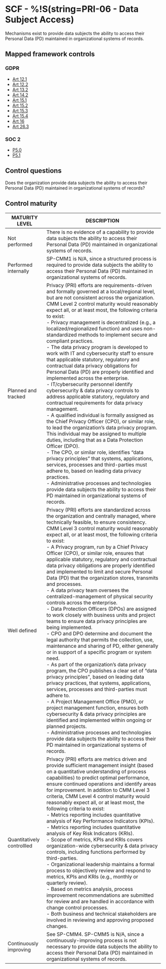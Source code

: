 # SCF - %!S(string=PRI-06 - Data Subject Access)
Mechanisms exist to provide data subjects the ability to access their Personal Data (PD) maintained in organizational systems of records.
## Mapped framework controls
### GDPR
- [Art 12.1](../gdpr/art12.md#Article-121)
- [Art 12.2](../gdpr/art12.md#Article-122)
- [Art 13.2](../gdpr/art13.md#Article-132)
- [Art 14.2](../gdpr/art14.md#Article-142)
- [Art 15.1](../gdpr/art15.md#Article-151)
- [Art 15.2](../gdpr/art15.md#Article-152)
- [Art 15.3](../gdpr/art15.md#Article-153)
- [Art 15.4](../gdpr/art15.md#Article-154)
- [Art 16](../gdpr/art16.md)
- [Art 26.3](../gdpr/art26.md#Article-263)
### SOC 2
- [P5.0](../soc2/p50.md)
- [P5.1](../soc2/p51.md)
## Control questions
Does the organization provide data subjects the ability to access their Personal Data (PD) maintained in organizational systems of records?
## Control maturity
|       MATURITY LEVEL       |                                                                                                                                                                                                                                                                                                                                                                                                                                                                                                                                                                                                                                                                                                                                                                                                                          DESCRIPTION                                                                                                                                                                                                                                                                                                                                                                                                                                                                                                                                                                                                                                                                                                                                                                                                                          |
|----------------------------|---------------------------------------------------------------------------------------------------------------------------------------------------------------------------------------------------------------------------------------------------------------------------------------------------------------------------------------------------------------------------------------------------------------------------------------------------------------------------------------------------------------------------------------------------------------------------------------------------------------------------------------------------------------------------------------------------------------------------------------------------------------------------------------------------------------------------------------------------------------------------------------------------------------------------------------------------------------------------------------------------------------------------------------------------------------------------------------------------------------------------------------------------------------------------------------------------------------------------------------------------------------------------------------------------------------------------------------------------------------------------------------------------------------------------------------------------------------------------------------------------------------------------------------------------------------------------------------------------------------------------------------------------------------|
| Not performed              | There is no evidence of a capability to provide data subjects the ability to access their Personal Data (PD) maintained in organizational systems of records.                                                                                                                                                                                                                                                                                                                                                                                                                                                                                                                                                                                                                                                                                                                                                                                                                                                                                                                                                                                                                                                                                                                                                                                                                                                                                                                                                                                                                                                                                                 |
| Performed internally       | SP-CMM1 is N/A, since a structured process is required to provide data subjects the ability to access their Personal Data (PD) maintained in organizational systems of records.                                                                                                                                                                                                                                                                                                                                                                                                                                                                                                                                                                                                                                                                                                                                                                                                                                                                                                                                                                                                                                                                                                                                                                                                                                                                                                                                                                                                                                                                               |
| Planned and tracked        | Privacy (PRI) efforts are requirements-driven and formally governed at a local/regional level, but are not consistent across the organization. CMM Level 2 control maturity would reasonably expect all, or at least most, the following criteria to exist:<br>- Privacy management is decentralized (e.g., a localized/regionalized function) and uses non-standardized methods to implement secure and compliant practices. <br>- The data privacy program is developed to work with IT and cybersecurity staff to ensure that applicable statutory, regulatory and contractual data privacy obligations for Personal Data (PD) are properly identified and implemented across the enterprise.<br>- IT/cybersecurity personnel identify cybersecurity & data privacy controls to address applicable statutory, regulatory and contractual requirements for data privacy management.<br>- A qualified individual is formally assigned as the Chief Privacy Officer (CPO), or similar role, to lead the organization’s data privacy program. This individual may be assigned to multiple duties, including that as a Data Protection Officer (DPO).<br>- The CPO, or similar role, identifies “data privacy principles” that systems, applications, services, processes and third-parties must adhere to, based on leading data privacy practices. <br>- Administrative processes and technologies provide data subjects the ability to access their PD maintained in organizational systems of records.                                                                                                                                                      |
| Well defined               | Privacy (PRI) efforts are standardized across the organization and centrally managed, where technically feasible, to ensure consistency. CMM Level 3 control maturity would reasonably expect all, or at least most, the following criteria to exist:<br>- A Privacy program, run by a Chief Privacy Officer (CPO), or similar role, ensures that applicable statutory, regulatory and contractual data privacy obligations are properly identified and implemented to limit and secure Personal Data (PD) that the organization stores, transmits and processes.<br>- A data privacy team oversees the centralized-management of physical security controls across the enterprise. <br>- Data Protection Officers (DPOs) are assigned to work closely with business units and project teams to ensure data privacy principles are being implemented.<br>- CPO and DPO determine and document the legal authority that permits the collection, use, maintenance and sharing of PD, either generally or in support of a specific program or system need.<br>- As part of the organization’s data privacy program, the CPO publishes a clear set of “data privacy principles”, based on leading data privacy practices, that systems, applications, services, processes and third-parties must adhere to. <br>- A Project Management Office (PMO), or project management function, ensures both cybersecurity & data privacy principles are identified and implemented within ongoing or planned projects.<br>- Administrative processes and technologies provide data subjects the ability to access their PD maintained in organizational systems of records. |
| Quantitatively controllled | Privacy (PRI) efforts are metrics driven and provide sufficient management insight (based on a quantitative understanding of process capabilities) to predict optimal performance, ensure continued operations and identify areas for improvement. In addition to CMM Level 3 criteria, CMM Level 4 control maturity would reasonably expect all, or at least most, the following criteria to exist:<br>- 	Metrics reporting includes quantitative analysis of Key Performance Indicators (KPIs).<br>- 	Metrics reporting includes quantitative analysis of Key Risk Indicators (KRIs).<br>- 	Scope of metrics, KPIs and KRIs covers organization-wide cybersecurity & data privacy controls, including functions performed by third-parties.<br>- 	Organizational leadership maintains a formal process to objectively review and respond to metrics, KPIs and KRIs (e.g., monthly or quarterly review).<br>- 	Based on metrics analysis, process improvement recommendations are submitted for review and are handled in accordance with change control processes.<br>- 	Both business and technical stakeholders are involved in reviewing and approving proposed changes.                                                                                                                                                                                                                                                                                                                                                                                                                                                                                       |
| Continuously improving     | See SP-CMM4. SP-CMM5 is N/A, since a continuously-improving process is not necessary to provide data subjects the ability to access their Personal Data (PD) maintained in organizational systems of records.                                                                                                                                                                                                                                                                                                                                                                                                                                                                                                                                                                                                                                                                                                                                                                                                                                                                                                                                                                                                                                                                                                                                                                                                                                                                                                                                                                                                                                                 |
